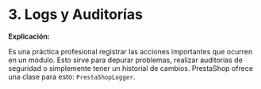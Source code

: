 # 3. Logs y Auditorías

**Explicación:**&#x20;

Es una práctica profesional registrar las acciones importantes que ocurren en un módulo. Esto sirve para depurar problemas, realizar auditorías de seguridad o simplemente tener un historial de cambios. PrestaShop ofrece una clase para esto: `PrestaShopLogger`.
